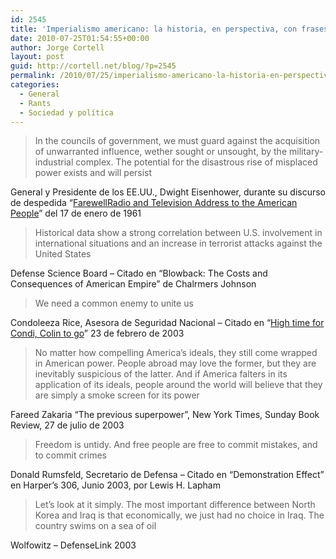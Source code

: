```yaml
---
id: 2545
title: 'Imperialismo americano: la historia, en perspectiva, con frases'
date: 2010-07-25T01:54:55+00:00
author: Jorge Cortell
layout: post
guid: http://cortell.net/blog/?p=2545
permalink: /2010/07/25/imperialismo-americano-la-historia-en-perspectiva-con-frases/
categories:
  - General
  - Rants
  - Sociedad y polí­tica
---
```

> In the councils of government, we must guard against the acquisition of unwarranted influence, wether sought or unsought, by the military-industrial complex. The potential for the disastrous rise of misplaced power exists and will persist

General y Presidente de los EE.UU., Dwight Eisenhower, durante su discurso de despedida &#8220;<a title="http://coursesa.matrix.msu.edu/~hst306/documents/indust.html" href="http://coursesa.matrix.msu.edu/~hst306/documents/indust.html" target="_blank">FarewellRadio and Television Address to the American People</a>&#8221; del 17 de enero de 1961

> Historical data show a strong correlation between U.S. involvement in international situations and an increase in terrorist attacks against the United States

Defense Science Board &#8211; Citado en &#8220;Blowback: The Costs and Consequences of American Empire&#8221; de Chalrmers Johnson

> We need a common enemy to unite us

Condoleeza Rice, Asesora de Seguridad Nacional &#8211; Citado en &#8220;<a title="http://www.niagarafallsreporter.com/gallagher104.html" href="http://www.niagarafallsreporter.com/gallagher104.html" target="_blank">High time for Condi, Colin to go</a>&#8221; 23 de febrero de 2003

> No matter how compelling America&#8217;s ideals, they still come wrapped in American power. People abroad may love the former, but they are inevitably suspicious of the latter. And if America falters in its application of its ideals, people around the world will believe that they are simply a smoke screen for its power

Fareed Zakaria &#8220;The previous superpower&#8221;, New York Times, Sunday Book Review, 27 de julio de 2003

> Freedom is untidy. And free people are free to commit mistakes, and to commit crimes

Donald Rumsfeld, Secretario de Defensa &#8211; Citado en &#8220;Demonstration Effect&#8221; en Harper&#8217;s 306, Junio 2003, por Lewis H. Lapham

> Let&#8217;s look at it simply. The most important difference between North Korea and Iraq is that economically, we just had no choice in Iraq. The country swims on a sea of oil

Wolfowitz &#8211; DefenseLink 2003